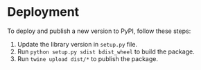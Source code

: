 # Deployment

To deploy and publish a new version to PyPI, follow these steps:

1. Update the library version in `setup.py` file.
2. Run `python setup.py sdist bdist_wheel` to build the package.
3. Run `twine upload dist/*` to publish the package.
